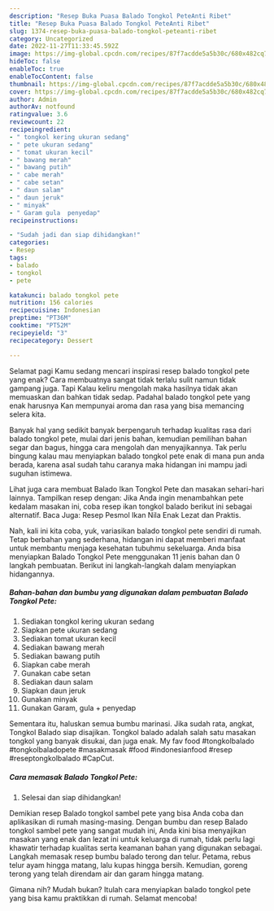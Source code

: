 ```yaml
---
description: "Resep Buka Puasa Balado Tongkol PeteAnti Ribet"
title: "Resep Buka Puasa Balado Tongkol PeteAnti Ribet"
slug: 1374-resep-buka-puasa-balado-tongkol-peteanti-ribet
category: Uncategorized
date: 2022-11-27T11:33:45.592Z
image: https://img-global.cpcdn.com/recipes/87f7acdde5a5b30c/680x482cq70/balado-tongkol-pete-foto-resep-utama.jpg
hideToc: false
enableToc: true
enableTocContent: false
thumbnail: https://img-global.cpcdn.com/recipes/87f7acdde5a5b30c/680x482cq70/balado-tongkol-pete-foto-resep-utama.jpg
cover: https://img-global.cpcdn.com/recipes/87f7acdde5a5b30c/680x482cq70/balado-tongkol-pete-foto-resep-utama.jpg
author: Admin
authorAv: notfound
ratingvalue: 3.6
reviewcount: 22
recipeingredient:
- " tongkol kering ukuran sedang"
- " pete ukuran sedang"
- " tomat ukuran kecil"
- " bawang merah"
- " bawang putih"
- " cabe merah"
- " cabe setan"
- " daun salam"
- " daun jeruk"
- " minyak"
- " Garam gula  penyedap"
recipeinstructions:

- "Sudah jadi dan siap dihidangkan!"
categories:
- Resep
tags:
- balado
- tongkol
- pete

katakunci: balado tongkol pete 
nutrition: 156 calories
recipecuisine: Indonesian
preptime: "PT36M"
cooktime: "PT52M"
recipeyield: "3"
recipecategory: Dessert

---
```



Selamat pagi Kamu sedang mencari inspirasi resep balado tongkol pete yang enak? Cara membuatnya sangat tidak terlalu sulit namun tidak gampang juga. Tapi Kalau keliru mengolah maka hasilnya tidak akan memuaskan dan bahkan tidak sedap. Padahal balado tongkol pete yang enak harusnya Kan mempunyai aroma dan rasa yang bisa memancing selera kita.


Banyak hal yang sedikit banyak berpengaruh terhadap kualitas rasa dari balado tongkol pete, mulai dari jenis bahan, kemudian pemilihan bahan segar dan bagus, hingga cara mengolah dan menyajikannya. Tak perlu bingung kalau mau menyiapkan balado tongkol pete enak di mana pun anda berada, karena asal sudah tahu caranya maka hidangan ini mampu jadi suguhan istimewa.

Lihat juga cara membuat Balado Ikan Tongkol Pete dan masakan sehari-hari lainnya. Tampilkan resep dengan: Jika Anda ingin menambahkan pete kedalam masakan ini, coba resep ikan tongkol balado berikut ini sebagai alternatif. Baca Juga: Resep Pesmol Ikan Nila Enak Lezat dan Praktis.


Nah, kali ini kita coba, yuk, variasikan balado tongkol pete sendiri di rumah. Tetap berbahan yang sederhana, hidangan ini dapat memberi manfaat untuk membantu menjaga kesehatan tubuhmu sekeluarga. Anda bisa menyiapkan Balado Tongkol Pete menggunakan 11 jenis bahan dan 0 langkah pembuatan. Berikut ini langkah-langkah dalam menyiapkan hidangannya.

<!--inarticleads1-->

##### Bahan-bahan dan bumbu yang digunakan dalam pembuatan Balado Tongkol Pete:

1. Sediakan  tongkol kering ukuran sedang
1. Siapkan  pete ukuran sedang
1. Sediakan  tomat ukuran kecil
1. Sediakan  bawang merah
1. Sediakan  bawang putih
1. Siapkan  cabe merah
1. Gunakan  cabe setan
1. Sediakan  daun salam
1. Siapkan  daun jeruk
1. Gunakan  minyak
1. Gunakan  Garam, gula + penyedap


Sementara itu, haluskan semua bumbu marinasi. Jika sudah rata, angkat, Tongkol Balado siap disajikan. Tongkol balado adalah salah satu masakan tongkol yang banyak disukai, dan juga enak. My fav food #tongkolbalado #tongkolbaladopete #masakmasak #food #indonesianfood #resep #reseptongkolbalado #CapCut. 

<!--inarticleads2-->

##### Cara memasak Balado Tongkol Pete:


1. Selesai dan siap dihidangkan!

Demikian resep Balado tongkol sambel pete yang bisa Anda coba dan aplikasikan di rumah masing-masing. Dengan bumbu dan resep Balado tongkol sambel pete yang sangat mudah ini, Anda kini bisa menyajikan masakan yang enak dan lezat ini untuk keluarga di rumah, tidak perlu lagi khawatir terhadap kualitas serta keamanan bahan yang digunakan sebagai. Langkah memasak resep bumbu balado terong dan telur. Petama, rebus telur ayam hingga matang, lalu kupas hingga bersih. Kemudian, goreng terong yang telah direndam air dan garam hingga matang. 

Gimana nih? Mudah bukan? Itulah cara menyiapkan balado tongkol pete yang bisa kamu praktikkan di rumah. Selamat mencoba!
